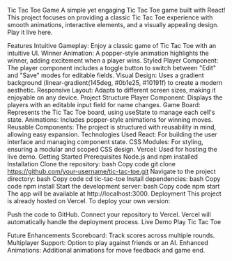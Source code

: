 Tic Tac Toe Game
A simple yet engaging Tic Tac Toe game built with React! This project focuses on providing a classic Tic Tac Toe experience with smooth animations, interactive elements, and a visually appealing design. Play it live here.

Features
Intuitive Gameplay: Enjoy a classic game of Tic Tac Toe with an intuitive UI.
Winner Animation: A popper-style animation highlights the winner, adding excitement when a player wins.
Styled Player Component: The player component includes a toggle button to switch between "Edit" and "Save" modes for editable fields.
Visual Design: Uses a gradient background (linear-gradient(145deg, #0b1e25, #10191f) to create a modern aesthetic.
Responsive Layout: Adapts to different screen sizes, making it enjoyable on any device.
Project Structure
Player Component: Displays the players with an editable input field for name changes.
Game Board: Represents the Tic Tac Toe board, using useState to manage each cell's state.
Animations: Includes popper-style animations for winning moves.
Reusable Components: The project is structured with reusability in mind, allowing easy expansion.
Technologies Used
React: For building the user interface and managing component state.
CSS Modules: For styling, ensuring a modular and scoped CSS design.
Vercel: Used for hosting the live demo.
Getting Started
Prerequisites
Node.js and npm installed
Installation
Clone the repository:
bash
Copy code
git clone https://github.com/your-username/tic-tac-toe.git
Navigate to the project directory:
bash
Copy code
cd tic-tac-toe
Install dependencies:
bash
Copy code
npm install
Start the development server:
bash
Copy code
npm start
The app will be available at http://localhost:3000.
Deployment
This project is already hosted on Vercel. To deploy your own version:

Push the code to GitHub.
Connect your repository to Vercel.
Vercel will automatically handle the deployment process.
Live Demo
Play Tic Tac Toe

Future Enhancements
Scoreboard: Track scores across multiple rounds.
Multiplayer Support: Option to play against friends or an AI.
Enhanced Animations: Additional animations for move feedback and game end.
